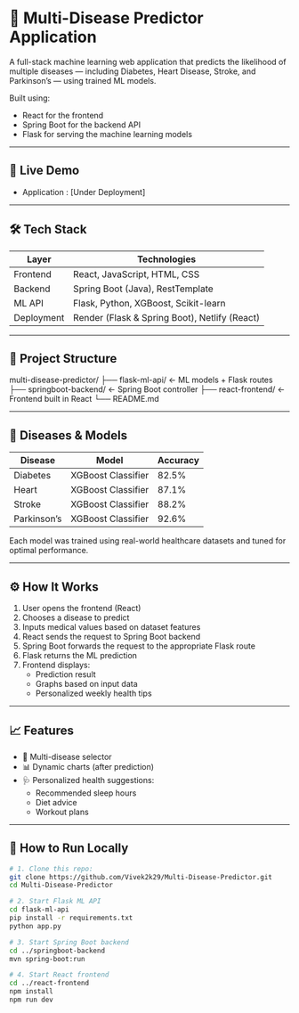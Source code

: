# 🧠 Multi-Disease Predictor Application

A full-stack machine learning web application that predicts the likelihood of multiple diseases — including Diabetes, Heart Disease, Stroke, and Parkinson’s — using trained ML models.

Built using:
- React for the frontend
- Spring Boot for the backend API
- Flask for serving the machine learning models

---

## 🚀 Live Demo

- Application : [Under Deployment]


---

## 🛠 Tech Stack

| Layer     | Technologies                           |
|-----------|----------------------------------------|
| Frontend  | React, JavaScript, HTML, CSS           |
| Backend   | Spring Boot (Java), RestTemplate       |
| ML API    | Flask, Python, XGBoost, Scikit-learn   |
| Deployment| Render (Flask & Spring Boot), Netlify (React) |

---

## 📁 Project Structure

multi-disease-predictor/
├── flask-ml-api/ ← ML models + Flask routes
├── springboot-backend/ ← Spring Boot controller
├── react-frontend/ ← Frontend built in React
└── README.md


---

## 🧠 Diseases & Models

| Disease      | Model               | Accuracy |
|--------------|---------------------|----------|
| Diabetes     | XGBoost Classifier  | 82.5%    |
| Heart        | XGBoost Classifier  | 87.1%    |
| Stroke       | XGBoost Classifier  | 88.2%    |
| Parkinson’s  | XGBoost Classifier  | 92.6%    |

Each model was trained using real-world healthcare datasets and tuned for optimal performance.

---

## ⚙️ How It Works

1. User opens the frontend (React)
2. Chooses a disease to predict
3. Inputs medical values based on dataset features
4. React sends the request to Spring Boot backend
5. Spring Boot forwards the request to the appropriate Flask route
6. Flask returns the ML prediction
7. Frontend displays:
   - Prediction result
   - Graphs based on input data
   - Personalized weekly health tips

---

## 📈 Features

- 🔄 Multi-disease selector
- 📊 Dynamic charts (after prediction)
- 🩺 Personalized health suggestions:
  - Recommended sleep hours
  - Diet advice
  - Workout plans

---

## 🧪 How to Run Locally

```bash
# 1. Clone this repo:
git clone https://github.com/Vivek2k29/Multi-Disease-Predictor.git
cd Multi-Disease-Predictor

# 2. Start Flask ML API
cd flask-ml-api
pip install -r requirements.txt
python app.py

# 3. Start Spring Boot backend
cd ../springboot-backend
mvn spring-boot:run

# 4. Start React frontend
cd ../react-frontend
npm install
npm run dev







